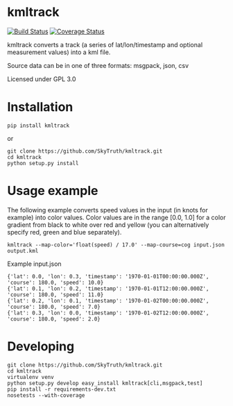 # kmltrack

[![Build Status](https://travis-ci.org/SkyTruth/kmltrack.svg?branch=master)](https://travis-ci.org/SkyTruth/kmltrack) [![Coverage Status](https://coveralls.io/repos/SkyTruth/kmltrack/badge.svg)](https://coveralls.io/r/SkyTruth/kmltrack)

kmltrack converts a track (a series of lat/lon/timestamp and optional measurement values) into a kml file.

Source data can be in one of three formats: msgpack, json, csv

Licensed under GPL 3.0

# Installation

    pip install kmltrack
    
or

    git clone https://github.com/SkyTruth/kmltrack.git
    cd kmltrack
    python setup.py install

# Usage example
The following example converts speed values in the input (in knots for example) into color values. Color values are in the range [0.0, 1.0] for a color gradient from black to white over red and yellow (you can alternatively specify red, green and blue separately).

    kmltrack --map-color='float(speed) / 17.0' --map-course=cog input.json output.kml

Example input.json

    {'lat': 0.0, 'lon': 0.3, 'timestamp': '1970-01-01T00:00:00.000Z', 'course': 180.0, 'speed': 10.0}
    {'lat': 0.1, 'lon': 0.2, 'timestamp': '1970-01-01T12:00:00.000Z', 'course': 180.0, 'speed': 11.0}
    {'lat': 0.2, 'lon': 0.1, 'timestamp': '1970-01-02T00:00:00.000Z', 'course': 180.0, 'speed': 7.0}
    {'lat': 0.3, 'lon': 0.0, 'timestamp': '1970-01-02T12:00:00.000Z', 'course': 180.0, 'speed': 2.0}

# Developing

    git clone https://github.com/SkyTruth/kmltrack.git
    cd kmltrack
    virtualenv venv
    python setup.py develop easy_install kmltrack[cli,msgpack,test]
    pip install -r requirements-dev.txt
    nosetests --with-coverage
    

